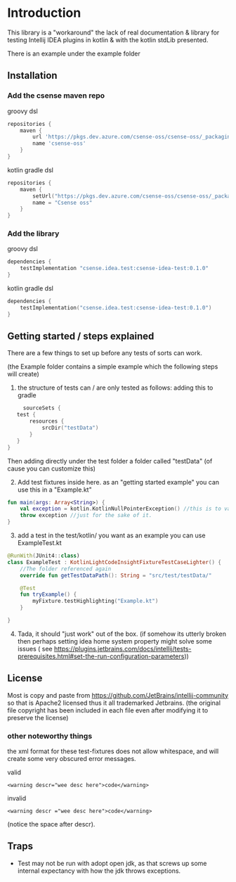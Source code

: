 # Introduction

This library is a "workaround" the lack of real documentation & library for testing Intellij IDEA plugins in kotlin &
with the kotlin stdLib presented.

There is an example under the example folder
## Installation

### Add the csense maven repo

groovy dsl

```groovy
repositories {
    maven {
        url 'https://pkgs.dev.azure.com/csense-oss/csense-oss/_packaging/csense-oss/maven/v1'
        name 'csense-oss'
    }
}
```

kotlin gradle dsl

```kotlin
repositories {
    maven {
        setUrl("https://pkgs.dev.azure.com/csense-oss/csense-oss/_packaging/csense-oss/maven/v1")
        name = "Csense oss"
    }
}
```

### Add the library

groovy dsl

```groovy
dependencies {
    testImplementation "csense.idea.test:csense-idea-test:0.1.0"
}
```

kotlin gradle dsl

```kotlin
dependencies {
    testImplementation("csense.idea.test:csense-idea-test:0.1.0")
}
```

## Getting started / steps explained

There are a few things to set up before any tests of sorts can work.

(the Example folder contains a simple example which the following steps will create)

1) the structure of tests can / are only tested as follows:
   adding this to gradle

 ```kotlin
      sourceSets {
    test {
        resources {
            srcDir("testData")
        }
    }
}
```

Then adding directly under the test folder a folder called "testData" (of cause you can customize this)

2) Add test fixtures inside here. as an "getting started example" you can use this in a "Example.kt"

```kotlin
fun main(args: Array<String>) {
    val exception = kotlin.KotlinNullPointerException() //this is to validate that we have loaded the standard library
    throw exception //just for the sake of it.
}
```

3) add a test in the test/kotlin/<packagename> you want as an example you can use ExampleTest.kt

```kotlin
@RunWith(JUnit4::class)
class ExampleTest : KotlinLightCodeInsightFixtureTestCaseLighter() {
    //The folder referenced again
    override fun getTestDataPath(): String = "src/test/testData/"

    @Test
    fun tryExample() {
        myFixture.testHighlighting("Example.kt")
    }

}
```

4) Tada, it should "just work" out of the box. (if somehow its utterly broken then perhaps setting idea home system
   property might solve some issues (
   see https://plugins.jetbrains.com/docs/intellij/tests-prerequisites.html#set-the-run-configuration-parameters))

## License

Most is copy and paste from https://github.com/JetBrains/intellij-community so that is Apache2 licensed thus it all
trademarked Jetbrains. (the original file copyright has been included in each file even after modifying it to preserve
the license)



### other noteworthy things
the xml format for these test-fixtures does not allow whitespace, and will create some very obscured error messages.

valid
```
<warning descr="wee desc here">code</warning>
```

invalid
```
<warning descr ="wee desc here">code</warning>
```
(notice the space after descr).





## Traps

- Test may not be run with adopt open jdk, as that screws up some internal expectancy with how the jdk throws
  exceptions.


